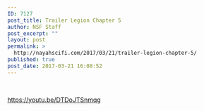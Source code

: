 ```yaml
---
ID: 7127
post_title: Trailer Legion Chapter 5
author: NSF Staff
post_excerpt: ""
layout: post
permalink: >
  http://nayahscifi.com/2017/03/21/trailer-legion-chapter-5/
published: true
post_date: 2017-03-21 16:08:52
---
```

&nbsp;

https://youtu.be/DTDoJTSnmqg